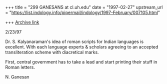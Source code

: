 +++
title = "299 GANESANS at cl.uh.edu"
date = "1997-02-27"
upstream_url = "https://list.indology.info/pipermail/indology/1997-February/007105.html"

+++
[Archive link](https://list.indology.info/pipermail/indology/1997-February/007105.html)



 2/23/97

Dr. S. Kalyanaraman's idea of roman scripts
for Indian languages is excellent. With each language
experts & scholars agreeing to an accepted transliteration
scheme with diacretical marks.

First, central government has to take a lead and start 
printing their stuff in Roman letters.

N. Ganesan




